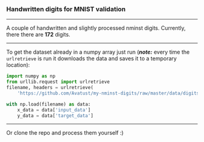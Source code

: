 ### Handwritten digits for MNIST validation

---

A couple of handwritten and slightly processed nminst digits. Currently, there there are **172** digits.

---

To get the dataset already in a numpy array just run (**_note:_** every time the `urlretrieve` is run
it downloads the data and saves it to a temporary location):

```python
import numpy as np
from urllib.request import urlretrieve
filename, headers = urlretrieve(
    'https://github.com/Avatust/my-nminst-digits/raw/master/data/digits.npz')

with np.load(filename) as data:
    x_data = data['input_data']
    y_data = data['target_data']
```

---

Or clone the repo and process them yourself :)
